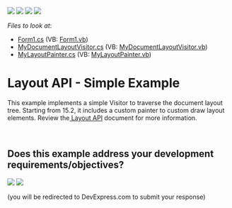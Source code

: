 <!-- default badges list -->
![](https://img.shields.io/endpoint?url=https://codecentral.devexpress.com/api/v1/VersionRange/128611645/15.2.4%2B)
[![](https://img.shields.io/badge/Open_in_DevExpress_Support_Center-FF7200?style=flat-square&logo=DevExpress&logoColor=white)](https://supportcenter.devexpress.com/ticket/details/T245818)
[![](https://img.shields.io/badge/📖_How_to_use_DevExpress_Examples-e9f6fc?style=flat-square)](https://docs.devexpress.com/GeneralInformation/403183)
[![](https://img.shields.io/badge/💬_Leave_Feedback-feecdd?style=flat-square)](#does-this-example-address-your-development-requirementsobjectives)
<!-- default badges end -->
<!-- default file list -->
*Files to look at*:

* [Form1.cs](./CS/LayoutApiSimpleExample/Form1.cs) (VB: [Form1.vb](./VB/LayoutApiSimpleExample/Form1.vb))
* [MyDocumentLayoutVisitor.cs](./CS/LayoutApiSimpleExample/MyDocumentLayoutVisitor.cs) (VB: [MyDocumentLayoutVisitor.vb](./VB/LayoutApiSimpleExample/MyDocumentLayoutVisitor.vb))
* [MyLayoutPainter.cs](./CS/LayoutApiSimpleExample/MyLayoutPainter.cs) (VB: [MyLayoutPainter.vb](./VB/LayoutApiSimpleExample/MyLayoutPainter.vb))
<!-- default file list end -->
# Layout API - Simple Example


This example implements a simple Visitor to traverse the document layout tree. Starting from 15.2, it includes a custom painter to custom draw layout elements. Review the<a href="http://help.devexpress.com/#WindowsForms/CustomDocument114069"> Layout API</a> document for more information.

<br/>


<!-- feedback -->
## Does this example address your development requirements/objectives?

[<img src="https://www.devexpress.com/support/examples/i/yes-button.svg"/>](https://www.devexpress.com/support/examples/survey.xml?utm_source=github&utm_campaign=winforms-richedit-layout-api&~~~was_helpful=yes) [<img src="https://www.devexpress.com/support/examples/i/no-button.svg"/>](https://www.devexpress.com/support/examples/survey.xml?utm_source=github&utm_campaign=winforms-richedit-layout-api&~~~was_helpful=no)

(you will be redirected to DevExpress.com to submit your response)
<!-- feedback end -->
